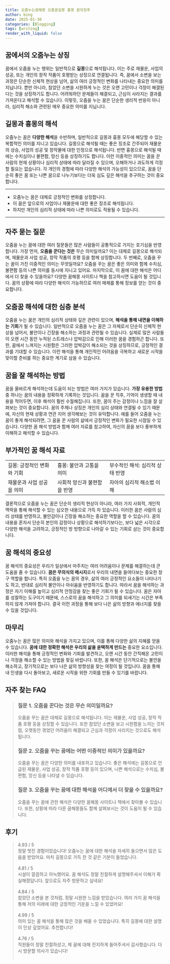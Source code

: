 ```yaml
---
title: 오줌누는꿈해몽 오줌꿈길몽 흉몽 꿈의징후
author: bing
date: 2025-01-30
categories: [Blogging]
tags: [writing]
render_with_liquid: false
---
```



<h2 id='꿈에서의 오줌누는 상징'>꿈에서의 오줌누는 상징</h2>

<p>꿈에서 오줌을 누는 행위는 일반적으로 <b>길몽</b>으로 해석됩니다. 이는 주로 재물운, 사업의 성공, 또는 개인의 창작 작품이 호평받는 상징으로 연결됩니다. 즉, 꿈에서 소변을 보는 과정은 단순한 신체적 현상을 넘어, 삶의 여러 긍정적인 변화를 나타내는 중요한 의미를 지닙니다. 뿐만 아니라, 참았던 소변을 시원하게 누는 것은 오랜 고민이나 걱정이 해결된다는 것을 상징하기도 합니다. 어려워하던 문제들이 해결되고, 근심이 사라지는 결과를 가져온다고 해석할 수 있습니다. 이렇듯, 오줌을 누는 꿈은 단순한 생리적 반응이 아니라, 심리적 해소와 관련된 매우 중요한 의미를 지닙니다.</p>

<h2 id='길몽과 흉몽의 해석'>길몽과 흉몽의 해석</h2>

<p>오줌누는 꿈은 <b>다양한 해석</b>을 수반하며, 일반적으로 길몽과 흉몽 모두에 해당할 수 있는 복합적인 의미를 지니고 있습니다. 길몽으로 해석될 때는 좋은 징조로 간주되어 재물운의 상승, 사업의 성공 및 창작물에 대한 인정으로 해석됩니다. 반면 흉몽으로 해석될 때에는 수치심이나 불편함, 망신 등을 상징하기도 합니다. 이런 이중적인 의미는 꿈을 꾼 사람의 현재 상황이나 심리적 상태에 따라 달라질 수 있으며, 오해하거나 과도하게 걱정할 필요는 없습니다. 각 개인의 경험에 따라 다양한 해석의 가능성이 있으므로, 꿈을 단순히 좋은 꿈 또는 나쁜 꿈으로 나누기보다는 더욱 심도 깊은 해석을 추구하는 것이 중요합니다.</p>

<hr />

<ul>
    <li>오줌누는 꿈은 대체로 긍정적인 변화를 상징합니다.</li>
    <li>이 꿈은 앞으로의 사업이나 재물운에 대한 좋은 징조로 해석됩니다.</li>
    <li>하지만 개인의 심리적 상태에 따라 나쁜 의미로도 적용될 수 있습니다.</li>
</ul>

<hr />

<h2 id='자주 묻는 질문'>자주 묻는 질문</h2>

<p>오줌을 누는 꿈에 대한 여러 질문들은 많은 사람들이 공통적으로 가지는 호기심을 반영합니다. 가장 먼저, <b>오줌을 꾼다는 것은</b> 무슨 의미일까요? 이는 대체로 길몽으로 해석되며, 재물운과 사업 성공, 창작 작품의 호평 등을 함께 상징합니다. 두 번째로, 오줌을 꾸는 꿈이 가진 이중적인 의미는 무엇일까요? 오줌을 꾸는 꿈은 좋은 의미와 함께 수치심, 불편함 등의 나쁜 의미를 동시에 지니고 있어요. 마지막으로, 이 꿈에 대한 해석은 어디에서 더 찾을 수 있을까요? 다양한 꿈해몽 사이트나 책을 참고하시면 도움이 될 것입니다. 꿈의 상황에 따라 다양한 해석이 가능하므로 여러 매체를 통해 정보를 얻는 것이 중요합니다.</p>

<h2 id='오줌꿈 해석에 대한 심층 분석'>오줌꿈 해석에 대한 심층 분석</h2>

<p>오줌을 누는 꿈은 개인의 심리적 상태와 깊은 관련이 있으며, <b>해석을 통해 내면을 이해하는 기회</b>가 될 수 있습니다. 일반적으로 오줌을 누는 꿈은 그 자체로서 단순히 신체적 현상을 넘어서, 불안이나 긴장을 해소하는 과정과 관련될 수 있습니다. 실제로 많은 사람들이 오랜 시간 동안 누적된 스트레스나 압박감으로 인해 이러한 꿈을 경험하곤 합니다. 또한, 꿈에서 느껴지는 시원함은 그러한 압박감이 해소되는 것을 상징하므로, 긍정적인 결과를 기대할 수 있습니다. 이런 해석을 통해 개인적인 어려움을 극복하고 새로운 시작을 맞이할 준비를 하는 중요한 계기로 삼을 수 있습니다.</p>

<h2 id='꿈을 잘 해석하는 방법'>꿈을 잘 해석하는 방법</h2>

<p>꿈을 올바르게 해석하는데 도움이 되는 방법은 여러 가지가 있습니다. <b>가장 유용한 방법</b> 중 하나는 꿈의 내용을 정확하게 기록하는 것입니다. 꿈을 꾼 직후, 기억이 생생할 때 내용을 적어두면, 이후 해석이 훨씬 수월해집니다. 또한, 꿈이 주는 감정이나 느낌을 잘 살펴보는 것이 중요합니다. 꿈의 주제나 상징은 개인의 심리 상태와 연결될 수 있기 때문에, 자신의 현재 상황과 연관 지어 생각해보는 것이 유익합니다. 예를 들어 오줌을 누는 꿈이 좋게 해석되려면, 그 꿈을 꾼 사람의 삶에서 긍정적인 변화가 필요한 시점일 수 있습니다. 다양한 꿈 해석 방법과 함께 여러 자료를 참고하여, 자신의 꿈을 보다 풍부하게 이해하고 해석할 수 있습니다.</p>

<h2 id='부가적인 꿈 해석 자료'>부가적인 꿈 해석 자료</h2>

<table>
    <tr>
        <td>길몽: 긍정적인 변화와 기회</td>
        <td>흉몽: 불안과 고통을 의미</td>
        <td>부수적인 해석: 심리적 상태 반영</td>
    </tr>
    <tr>
        <td>재물운과 사업 성공을 의미</td>
        <td>사회적 망신과 불편함을 반영</td>
        <td>자아의 심리적 해소법 이해</td>
    </tr>
</table>

<p>결론적으로 오줌을 누는 꿈은 단순히 생리적 현상이 아니라, 여러 가지 사회적, 개인적 맥락을 통해 해석할 수 있는 심오한 내용으로 가득 차 있습니다. 이러한 꿈은 사람의 심리 상태를 반영하고, 불안감이나 긴장을 해소하는 중요한 역할을 할 수 있습니다. 꿈의 내용을 혼자서 단순히 본인의 감정이나 상황으로 해석하기보다는, 보다 넓은 시각으로 다양한 해석을 고려하고, 긍정적인 방 방향으로 나아갈 수 있는 기회로 삼는 것이 중요합니다.</p>

<h2 id='꿈 해석의 중요성'>꿈 해석의 중요성</h2>

<p>꿈 해석의 중요성은 우리가 일상에서 마주치는 여러 어려움이나 문제를 해결하는데 큰 도움을 줄 수 있습니다. <b>꿈은 무의식의 메시지</b>로서 우리의 내면을 들여다보는 중요한 창구 역할을 합니다. 특히 오줌을 누는 꿈의 경우, 삶의 여러 긍정적인 요소들이 나타나기도 하고, 반대로 심리적 불안이나 아쉬움을 반영하기도 합니다. 따라서 꿈을 해석하는 과정은 자기 이해를 높이고 심리적 안정감을 찾는 좋은 기회가 될 수 있습니다. 꿈은 자아를 성찰하는 도구이기 때문에, 스스로의 꿈을 해석하고 그 의미를 되새기는 시간은 부족하지 않게 가져야 합니다. 결국 이런 과정을 통해 보다 나은 삶의 방향과 에너지를 찾을 수 있을 것입니다.</p>

<h2 id='마무리'>마무리</h2>

<p>오줌누는 꿈은 많은 의미와 해석을 가지고 있으며, 이를 통해 다양한 삶의 지혜를 얻을 수 있습니다. <b>꿈에 대한 정확한 해석은 우리의 삶을 윤택하게 만드는</b> 중요한 요소입니다. 이러한 해석을 통해 긍정적인 변화와 기회를 발견하고, 오랜 시간 동안 간직해온 고민이나 걱정을 해소할 수 있는 방법을 찾길 바랍니다. 또한, 꿈 해석은 단기적으로는 불안을 해소하고, 장기적으로는 보다 나은 삶의 방향성을 찾는 여정이 될 것입니다. 꿈을 통해 내 인생을 다시 돌아보고, 새로운 시작을 위한 기회를 만들 수 있기를 바랍니다.</p>


<h2 id='자주_찾는_FAQ'>자주 찾는 FAQ</h2>
<div itemscope="" itemtype="https://schema.org/FAQPage"> 
<blockquote> 
<div itemscope="" itemprop="mainEntity" itemtype="https://schema.org/Question"> 
<h3 itemprop="name">질문 1. 오줌을 꾼다는 것은 무슨 의미일까요?</h3> 
<div itemscope="" itemprop="acceptedAnswer" itemtype="https://schema.org/Answer"> 
<span itemprop="text"> 
<p>오줌을 꾸는 꿈은 대체로 길몽으로 해석됩니다. 이는 재물운, 사업 성공, 창작 작품 호평 등을 상징할 수 있습니다. 또한 참았던 소변을 보고 시원함을 느끼는 것처럼, 오랫동안 겪었던 어려움이 해결되고 근심과 걱정이 사라지는 것으로도 해석됩니다.</p> 
</span> 
</div> 
</div> 

<div itemscope="" itemprop="mainEntity" itemtype="https://schema.org/Question"> 
<h3 itemprop="name">질문 2. 오줌을 꾸는 꿈에는 어떤 이중적인 의미가 있을까요?</h3> 
<div itemscope="" itemprop="acceptedAnswer" itemtype="https://schema.org/Answer"> 
<span itemprop="text"> 
<p>오줌을 꾸는 꿈은 다양한 의미를 내포하고 있습니다. 좋은 해석에는 길몽으로 언급된 재물운, 사업 성공, 창작 작품 호평 등이 있으며, 나쁜 해석으로는 수치심, 불편함, 망신 등을 나타낼 수 있습니다.</p> 
</span> 
</div> 
</div> 

<div itemscope="" itemprop="mainEntity" itemtype="https://schema.org/Question"> 
<h3 itemprop="name">질문 3. 오줌을 꾸는 꿈에 대한 해석을 어디에서 더 찾을 수 있을까요?</h3> 
<div itemscope="" itemprop="acceptedAnswer" itemtype="https://schema.org/Answer"> 
<span itemprop="text"> 
<p>오줌을 꾸는 꿈에 관한 해석은 다양한 꿈해몽 사이트나 책에서 찾아볼 수 있습니다. 또한, 상황에 따라 다른 꿈해몽들도 함께 살펴보시는 것이 도움이 될 수 있습니다.</p> 
</span> 
</div> 
</div> 
</blockquote> 
</div>
<h2 id='후기'>후기</h2>
<div itemscope itemtype="https://schema.org/Product">
  <blockquote>
  <div itemprop="review" itemscope itemtype="https://schema.org/Review">
      <div itemprop="reviewRating" itemscope itemtype="https://schema.org/Rating"> <span itemprop="ratingValue">4.93</span> / <span itemprop="bestRating">5</span> </div>
      <span itemprop="reviewBody">정말 멋진 경험이었습니다! 오줌누는 꿈에 대한 해석을 자세히 들으면서 많은 도움을 받았어요. 마치 길몽으로 가득 찬 것 같은 기분이 들었습니다.</span>
  </div>
  <br>
  <div itemprop="review" itemscope itemtype="https://schema.org/Review">
      <div itemprop="reviewRating" itemscope itemtype="https://schema.org/Rating"> <span itemprop="ratingValue">4.81</span> / <span itemprop="bestRating">5</span> </div>
      <span itemprop="reviewBody">시설이 깔끔하고 아늑했어요. 꿈 해석도 정말 친절하게 설명해주셔서 이해가 확실해졌답니다. 앞으로도 자주 방문하고 싶네요!</span>
  </div>
  <br>
  <div itemprop="review" itemscope itemtype="https://schema.org/Review">
      <div itemprop="reviewRating" itemscope itemtype="https://schema.org/Rating"> <span itemprop="ratingValue">4.84</span> / <span itemprop="bestRating">5</span> </div>
      <span itemprop="reviewBody">참았던 소변을 본 것처럼, 정말 시원한 느낌을 받았습니다. 여러 가지 꿈 해석을 통해 저의 미래에 대한 긍정적인 기운을 느낄 수 있었어요!</span>
  </div>
  <br>
  <div itemprop="review" itemscope itemtype="https://schema.org/Review">
      <div itemprop="reviewRating" itemscope itemtype="https://schema.org/Rating"> <span itemprop="ratingValue">4.99</span> / <span itemprop="bestRating">5</span> </div>
      <span itemprop="reviewBody">의미 있는 꿈 해석을 통해 많은 것을 배울 수 있었습니다. 특히 길몽에 대한 설명이 인상 깊었어요. 추천합니다!</span>
  </div>
  <br>
  <div itemprop="review" itemscope itemtype="https://schema.org/Review">
      <div itemprop="reviewRating" itemscope itemtype="https://schema.org/Rating"> <span itemprop="ratingValue">4.76</span> / <span itemprop="bestRating">5</span> </div>
      <span itemprop="reviewBody">직원들이 정말 친절하셨고, 제 꿈에 대해 진지하게 들어주셔서 감사했습니다. 다시 방문할 의사가 있습니다!</span>
  </div>
  <br>
  </blockquote>
</div>
